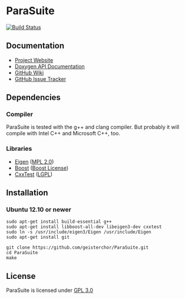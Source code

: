ParaSuite
=========
[![Build Status](https://travis-ci.org/geisterchor/ParaSuite.png?branch=master)](https://travis-ci.org/geisterchor/ParaSuite)


Documentation
-------------
* [Project Website](http://parasuite.geisterchor.com)
* [Doxygen API Documentation](http://parasuite.geisterchor.com/doxygen)
* [GitHub Wiki](https://github.com/geisterchor/ParaSuite/wiki)
* [GitHub Issue Tracker](https://github.com/geisterchor/ParaSuite/issues)


Dependencies
------------
### Compiler
ParaSuite is tested with the g++ and clang compiler. But probably it will compile with Intel C++ and Microsoft C++, too.
### Libraries
* [Eigen](http://eigen.tuxfamily.org/) ([MPL 2.0](http://www.mozilla.org/MPL/2.0/))
* [Boost](http://www.boost.org/) ([Boost License](http://www.boost.org/LICENSE_1_0.txt))
* [CxxTest](http://cxxtest.com/) ([LGPL](http://www.gnu.org/licenses/lgpl.html))


Installation
------------
### Ubuntu 12.10 or newer

    sudo apt-get install build-essential g++
    sudo apt-get install libboost-all-dev libeigen3-dev cxxtest
    sudo ln -s /usr/include/eigen3/Eigen /usr/include/Eigen
    sudo apt-get install git
    
    git clone https://github.com/geisterchor/ParaSuite.git
    cd ParaSuite
    make

License
-------
ParaSuite is licensed under [GPL 3.0](http://www.gnu.org/licenses/gpl-3.0)

